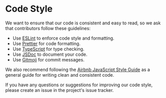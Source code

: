 # Code Style

We want to ensure that our code is consistent and easy to read, so we ask that contributors follow these guidelines:

* Use [ESLint](https://eslint.org/) to enforce code style and formatting.
* Use [Prettier](https://prettier.io/) for code formatting.
* Use [TypeScript](https://www.typescriptlang.org/) for type checking.
* Use [JSDoc](https://jsdoc.app/) to document your code.
* Use [Gitmoji](https://gitmoji.dev/) for commit messages.

We also recommend following the [Airbnb JavaScript Style Guide](https://github.com/airbnb/javascript) as a general guide for writing clean and consistent code.

If you have any questions or suggestions for improving our code style, please create an issue in the project's issue tracker.
